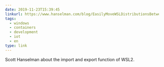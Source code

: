 ```yaml
---
date: 2019-11-23T15:39:45
linkurl: https://www.hanselman.com/blog/EasilyMoveWSLDistributionsBetweenWindows10MachinesWithImportAndExport.aspx
tags:
  - windows
  - containers
  - development
  - iot
  - en
type: link
---
```

Scott Hanselman about the import and export function of WSL2.
